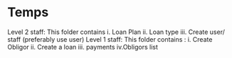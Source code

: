 # Temps
Level 2 staff:
This folder contains i. Loan Plan ii. Loan type iii. Create user/ staff (preferably use user)
Level 1 staff:
This folder contains : i. Create Obligor ii. Create a loan iii. payments iv.Obligors list
